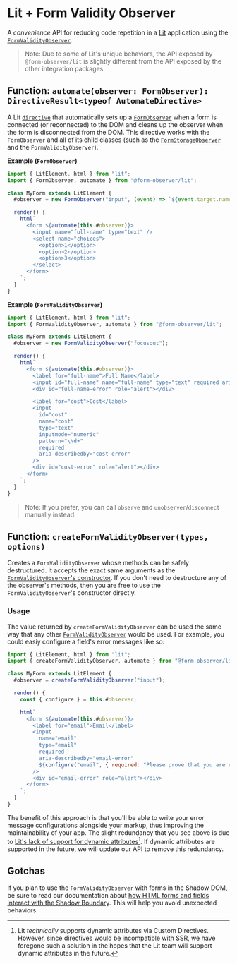 # Lit + Form Validity Observer

A _convenience_ API for reducing code repetition in a [Lit](https://lit.dev/) application using the [`FormValidityObserver`](../README.md).

> Note: Due to some of Lit's unique behaviors, the API exposed by `@form-observer/lit` is slightly different from the API exposed by the other integration packages.

## Function: `automate(observer: FormObserver): DirectiveResult<typeof AutomateDirective>`

A Lit [`directive`](https://lit.dev/docs/templates/custom-directives/) that automatically sets up a [`FormObserver`](../../form-observer/README.md) when a form is connected (or reconnected) to the DOM and cleans up the observer when the form is disconnected from the DOM. This directive works with the `FormObserver` and all of its child classes (such as the [`FormStorageObserver`](../../form-storage-observer/README.md) and the `FormValidityObserver`).

**Example (`FormObserver`)**

```js
import { LitElement, html } from "lit";
import { FormObserver, automate } from "@form-observer/lit";

class MyForm extends LitElement {
  #observer = new FormObserver("input", (event) => `${event.target.name} was updated`);

  render() {
    html`
      <form ${automate(this.#observer)}>
        <input name="full-name" type="text" />
        <select name="choices">
          <option>1</option>
          <option>2</option>
          <option>3</option>
        </select>
      </form>
    `;
  }
}
```

**Example (`FormValidityObserver`)**

```js
import { LitElement, html } from "lit";
import { FormValidityObserver, automate } from "@form-observer/lit";

class MyForm extends LitElement {
  #observer = new FormValidityObserver("focusout");

  render() {
    html`
      <form ${automate(this.#observer)}>
        <label for="full-name">Full Name</label>
        <input id="full-name" name="full-name" type="text" required aria-describedby="full-name-error" />
        <div id="full-name-error" role="alert"></div>

        <label for="cost">Cost</label>
        <input
          id="cost"
          name="cost"
          type="text"
          inputmode="numeric"
          pattern="\\d+"
          required
          aria-describedby="cost-error"
        />
        <div id="cost-error" role="alert"></div>
      </form>
    `;
  }
}
```

> Note: If you prefer, you can call `observe` and `unobserver`/`disconnect` manually instead.

## Function: `createFormValidityObserver(types, options)`

Creates a `FormValidityObserver` whose methods can be safely destructured. It accepts the exact same arguments as the [`FormValidityObserver`'s constructor](../README.md#constructor-formvalidityobservertypes-options). If you don't need to destructure any of the observer's methods, then you are free to use the `FormValidityObserver`'s constructor directly.

### Usage

The value returned by `createFormValidityObserver` can be used the same way that any other [`FormValidityObserver`](../README.md#api) would be used. For example, you could easiy configure a field's error messages like so:

```js
import { LitElement, html } from "lit";
import { createFormValidityObserver, automate } from "@form-observer/lit";

class MyForm extends LitElement {
  #observer = createFormValidityObserver("input");

  render() {
    const { configure } = this.#observer;

    html`
      <form ${automate(this.#observer)}>
        <label for="email">Email</label>
        <input
          name="email"
          type="email"
          required
          aria-describedby="email-error"
          ${configure("email", { required: "Please prove that you are real" })}
        />
        <div id="email-error" role="alert"></div>
      </form>
    `;
  }
}
```

The benefit of this approach is that you'll be able to write your error message configurations alongside your markup, thus improving the maintainability of your app. The slight redundancy that you see above is due to [Lit's lack of support for dynamic attributes](https://github.com/lit/rfcs/issues/26)[^1]. If dynamic attributes are supported in the future, we will update our API to remove this redundancy.

[^1]: Lit _technically_ supports dynamic attributes via Custom Directives. However, since directives would be incompatible with SSR, we have foregone such a solution in the hopes that the Lit team will support dynamic attributes in the future.

## Gotchas

If you plan to use the `FormValidityObserver` with forms in the Shadow DOM, be sure to read our documentation about [how HTML forms and fields interact with the Shadow Boundary](../../form-observer/guides.md#be-mindful-of-the-shadow-boundary). This will help you avoid unexpected behaviors.
